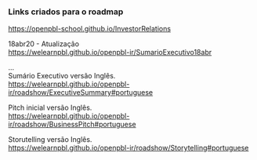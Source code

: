 ### Links criados para o roadmap


https://openpbl-school.github.io/InvestorRelations 



18abr20 - Atualização<br>
https://welearnpbl.github.io/openpbl-ir/SumarioExecutivo18abr 


... <br>
Sumário Executivo versão Inglês. <br>
https://welearnpbl.github.io/openpbl-ir/roadshow/ExecutiveSummary#portuguese

Pitch inicial versão Inglês. <br>
https://welearnpbl.github.io/openpbl-ir/roadshow/BusinessPitch#portuguese

Storutelling versão Inglês. <br>
https://welearnpbl.github.io/openpbl-ir/roadshow/Storytelling#portuguese


